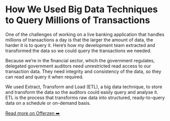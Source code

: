 # How We Used Big Data Techniques to Query Millions of Transactions

One of the challenges of working on a live banking application that handles millions of transactions a day is that the larger the amount of data, the harder it is to query it. Here’s how my development team extracted and transformed the data so we could query the transactions we needed.

Because we’re in the financial sector, which the government regulates, delegated government auditors need unrestricted read access to our transaction data. They need integrity and consistency of the data, so they can read and query it when required. 

We used Extract, Transform and Load (ETL), a big data technique, to store and transform the data so the auditors could easily query and analyse it. ETL is the process that transforms raw data into structured, ready-to-query data on a schedule or on-demand basis.

[Read more on Offerzen ➡️](https://www.offerzen.com/blog/big-data-techniques-query-transactions)